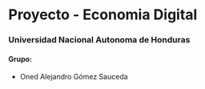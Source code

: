 # Proyecto - Economia Digital
### Universidad Nacional Autonoma de Honduras

#### Grupo:
- Oned Alejandro Gómez Sauceda
